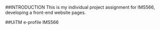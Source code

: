 ##INTRODUCTION
This is my individual project assignment for IMS566, developing a front-end website pages.

##UiTM e-profile
IMS566
